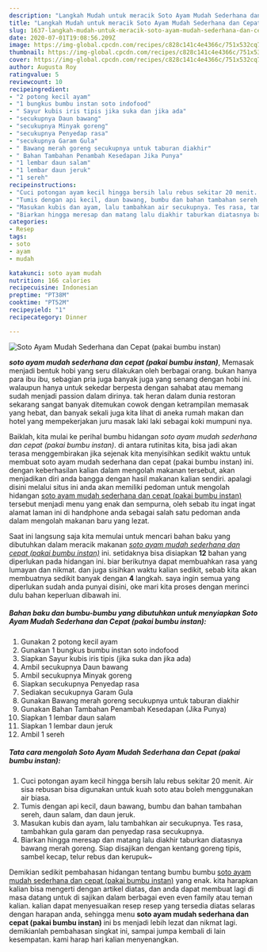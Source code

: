 ```yaml
---
description: "Langkah Mudah untuk meracik Soto Ayam Mudah Sederhana dan Cepat (pakai bumbu instan) Lezat"
title: "Langkah Mudah untuk meracik Soto Ayam Mudah Sederhana dan Cepat (pakai bumbu instan) Lezat"
slug: 1637-langkah-mudah-untuk-meracik-soto-ayam-mudah-sederhana-dan-cepat-pakai-bumbu-instan-lezat
date: 2020-07-01T19:08:56.209Z
image: https://img-global.cpcdn.com/recipes/c828c141c4e4366c/751x532cq70/soto-ayam-mudah-sederhana-dan-cepat-pakai-bumbu-instan-foto-resep-utama.jpg
thumbnail: https://img-global.cpcdn.com/recipes/c828c141c4e4366c/751x532cq70/soto-ayam-mudah-sederhana-dan-cepat-pakai-bumbu-instan-foto-resep-utama.jpg
cover: https://img-global.cpcdn.com/recipes/c828c141c4e4366c/751x532cq70/soto-ayam-mudah-sederhana-dan-cepat-pakai-bumbu-instan-foto-resep-utama.jpg
author: Augusta Roy
ratingvalue: 5
reviewcount: 10
recipeingredient:
- "2 potong kecil ayam"
- "1 bungkus bumbu instan soto indofood"
- " Sayur kubis iris tipis jika suka dan jika ada"
- "secukupnya Daun bawang"
- "secukupnya Minyak goreng"
- "secukupnya Penyedap rasa"
- "secukupnya Garam Gula"
- " Bawang merah goreng secukupnya untuk taburan diakhir"
- " Bahan Tambahan Penambah Kesedapan Jika Punya"
- "1 lembar daun salam"
- "1 lembar daun jeruk"
- "1 sereh"
recipeinstructions:
- "Cuci potongan ayam kecil hingga bersih lalu rebus sekitar 20 menit. Air sisa rebusan bisa digunakan untuk kuah soto atau boleh menggunakan air biasa."
- "Tumis dengan api kecil, daun bawang, bumbu dan bahan tambahan sereh, daun salam, dan daun jeruk."
- "Masukan kubis dan ayam, lalu tambahkan air secukupnya. Tes rasa, tambahkan gula garam dan penyedap rasa secukupnya."
- "Biarkan hingga meresap dan matang lalu diakhir taburkan diatasnya bawang merah goreng. Siap disajikan dengan kentang goreng tipis, sambel kecap, telur rebus dan kerupuk~"
categories:
- Resep
tags:
- soto
- ayam
- mudah

katakunci: soto ayam mudah 
nutrition: 166 calories
recipecuisine: Indonesian
preptime: "PT38M"
cooktime: "PT52M"
recipeyield: "1"
recipecategory: Dinner

---
```



![Soto Ayam Mudah Sederhana dan Cepat (pakai bumbu instan)](https://img-global.cpcdn.com/recipes/c828c141c4e4366c/751x532cq70/soto-ayam-mudah-sederhana-dan-cepat-pakai-bumbu-instan-foto-resep-utama.jpg)

<b><i>soto ayam mudah sederhana dan cepat (pakai bumbu instan)</i></b>, Memasak menjadi bentuk hobi yang seru dilakukan oleh berbagai orang. bukan hanya para ibu ibu, sebagian pria juga banyak juga yang senang dengan hobi ini. walaupun hanya untuk sekedar berpesta dengan sahabat atau memang sudah menjadi passion dalam dirinya. tak heran dalam dunia restoran sekarang sangat banyak ditemukan cowok dengan ketrampilan memasak yang hebat, dan banyak sekali juga kita lihat di aneka rumah makan dan hotel yang mempekerjakan juru masak laki laki sebagai koki mumpuni nya.



Baiklah, kita mulai ke perihal bumbu hidangan <i>soto ayam mudah sederhana dan cepat (pakai bumbu instan)</i>. di antara rutinitas kita, bisa jadi akan terasa menggembirakan jika sejenak kita menyisihkan sedikit waktu untuk membuat soto ayam mudah sederhana dan cepat (pakai bumbu instan) ini. dengan keberhasilan kalian dalam mengolah makanan tersebut, akan menjadikan diri anda bangga dengan hasil makanan kalian sendiri. apalagi disini melalui situs ini anda akan memiliki pedoman untuk mengolah hidangan <u>soto ayam mudah sederhana dan cepat (pakai bumbu instan)</u> tersebut menjadi menu yang enak dan sempurna, oleh sebab itu ingat ingat alamat laman ini di handphone anda sebagai salah satu pedoman anda dalam mengolah makanan baru yang lezat.


Saat ini langsung saja kita memulai untuk mencari bahan baku yang dibutuhkan dalam meracik makanan <u><i>soto ayam mudah sederhana dan cepat (pakai bumbu instan)</i></u> ini. setidaknya bisa disiapkan <b>12</b> bahan yang diperlukan pada hidangan ini. biar berikutnya dapat membuahkan rasa yang lumayan dan nikmat. dan juga sisihkan waktu kalian sedikit, sebab kita akan membuatnya sedikit banyak dengan <b>4</b> langkah. saya ingin semua yang diperlukan sudah anda punyai disini, oke mari kita proses dengan merinci dulu bahan keperluan dibawah ini.

<!--inarticleads1-->

##### Bahan baku dan bumbu-bumbu yang dibutuhkan untuk menyiapkan Soto Ayam Mudah Sederhana dan Cepat (pakai bumbu instan):

1. Gunakan 2 potong kecil ayam
1. Gunakan 1 bungkus bumbu instan soto indofood
1. Siapkan  Sayur kubis iris tipis (jika suka dan jika ada)
1. Ambil secukupnya Daun bawang
1. Ambil secukupnya Minyak goreng
1. Siapkan secukupnya Penyedap rasa
1. Sediakan secukupnya Garam Gula
1. Gunakan  Bawang merah goreng secukupnya untuk taburan diakhir
1. Gunakan  Bahan Tambahan Penambah Kesedapan (Jika Punya)
1. Siapkan 1 lembar daun salam
1. Siapkan 1 lembar daun jeruk
1. Ambil 1 sereh




<!--inarticleads2-->

##### Tata cara mengolah Soto Ayam Mudah Sederhana dan Cepat (pakai bumbu instan):

1. Cuci potongan ayam kecil hingga bersih lalu rebus sekitar 20 menit. Air sisa rebusan bisa digunakan untuk kuah soto atau boleh menggunakan air biasa.
1. Tumis dengan api kecil, daun bawang, bumbu dan bahan tambahan sereh, daun salam, dan daun jeruk.
1. Masukan kubis dan ayam, lalu tambahkan air secukupnya. Tes rasa, tambahkan gula garam dan penyedap rasa secukupnya.
1. Biarkan hingga meresap dan matang lalu diakhir taburkan diatasnya bawang merah goreng. Siap disajikan dengan kentang goreng tipis, sambel kecap, telur rebus dan kerupuk~




Demikian sedikit pembahasan hidangan tentang bumbu bumbu <u>soto ayam mudah sederhana dan cepat (pakai bumbu instan)</u> yang enak. kita harapkan kalian bisa mengerti dengan artikel diatas, dan anda dapat membuat lagi di masa datang untuk di sajikan dalam berbagai even even family atau teman kalian. kalian dapat menyesuaikan resep resep yang tersedia diatas selaras dengan harapan anda, sehingga menu <b>soto ayam mudah sederhana dan cepat (pakai bumbu instan)</b> ini bs menjadi lebih lezat dan nikmat lagi. demikianlah pembahasan singkat ini, sampai jumpa kembali di lain kesempatan. kami harap hari kalian menyenangkan.
